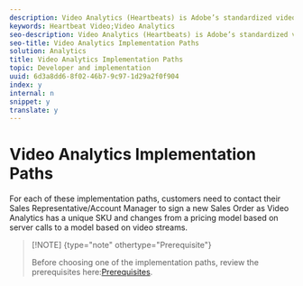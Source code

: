 ```yaml
---
description: Video Analytics (Heartbeats) is Adobe’s standardized video solution. It has replaced Adobe's older Milestone model.
keywords: Heartbeat Video;Video Analytics
seo-description: Video Analytics (Heartbeats) is Adobe’s standardized video solution. It has replaced Adobe's older Milestone model.
seo-title: Video Analytics Implementation Paths
solution: Analytics
title: Video Analytics Implementation Paths
topic: Developer and implementation
uuid: 6d3a8dd6-8f02-46b7-9c97-1d29a2f0f904
index: y
internal: n
snippet: y
translate: y
---
```


# Video Analytics Implementation Paths

For each of these implementation paths, customers need to contact their Sales Representative/Account Manager to sign a new Sales Order as Video Analytics has a unique SKU and changes from a pricing model based on server calls to a model based on video streams.

>[!NOTE] {type="note" othertype="Prerequisite"}
>
>Before choosing one of the implementation paths, review the prerequisites here:[Prerequisites](https://marketing.adobe.com/resources/help/en_US/sc/appmeasurement/hbvideo/c_vhl_prereqs.html). 

